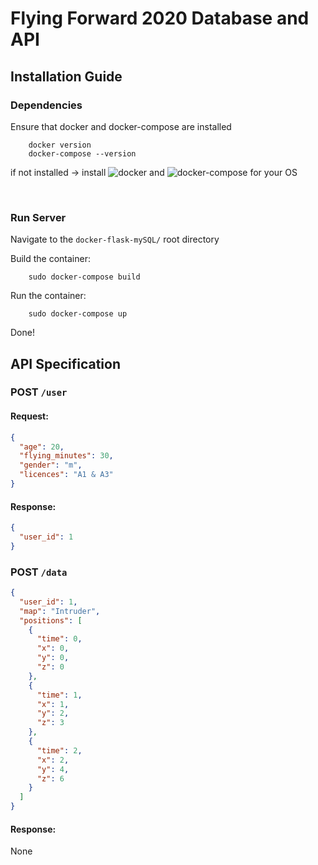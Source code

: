 # Flying Forward 2020 Database and API

## Installation Guide

### Dependencies
Ensure that docker and docker-compose are installed

        docker version
        docker-compose --version
        
if not installed -> install ![docker](https://docs.docker.com/get-docker/) and ![docker-compose](https://docs.docker.com/compose/install/) for your OS

<br/>

### Run Server
Navigate to the `docker-flask-mySQL/` root directory

Build the container:

        sudo docker-compose build
        
Run the container:
        
        sudo docker-compose up

Done!

## API Specification 

### POST `/user` 

#### Request:
```json
{
  "age": 20,
  "flying_minutes": 30,
  "gender": "m",
  "licences": "A1 & A3"
}
```
#### Response:
```json
{
  "user_id": 1
}
```

### POST `/data` 
```json
{
  "user_id": 1,
  "map": "Intruder",
  "positions": [
    {
      "time": 0,
      "x": 0,
      "y": 0,
      "z": 0
    },
    {
      "time": 1,
      "x": 1,
      "y": 2,
      "z": 3
    }, 
    {
      "time": 2,
      "x": 2,
      "y": 4,
      "z": 6
    }
  ]
}
```

#### Response:
None
